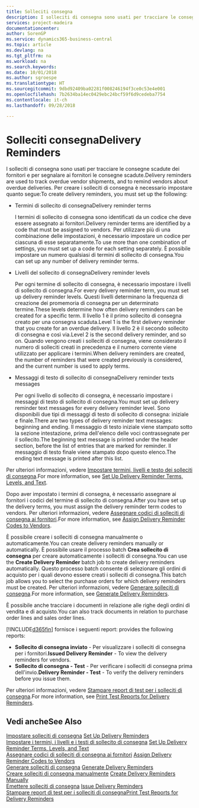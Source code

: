 ```yaml
---
title: Solleciti consegna
description: I solleciti di consegna sono usati per tracciare le consegne scadute dei fornitori e per segnalare ai fornitori le consegne scadute.
services: project-madeira
documentationcenter: 
author: SorenGP
ms.service: dynamics365-business-central
ms.topic: article
ms.devlang: na
ms.tgt_pltfrm: na
ms.workload: na
ms.search.keywords: 
ms.date: 10/01/2018
ms.author: sgroespe
ms.translationtype: HT
ms.sourcegitcommit: 9dbd92409ba02281f008246194f3ce0c53e4e001
ms.openlocfilehash: 7b2634ba14ec0429ebc24bcf59f6d9cedeba7754
ms.contentlocale: it-ch
ms.lasthandoff: 09/28/2018

---
```

# <a name="delivery-reminders"></a><span data-ttu-id="e60c7-103">Solleciti consegna</span><span class="sxs-lookup"><span data-stu-id="e60c7-103">Delivery Reminders</span></span>
<span data-ttu-id="e60c7-104">I solleciti di consegna sono usati per tracciare le consegne scadute dei fornitori e per segnalare ai fornitori le consegne scadute.</span><span class="sxs-lookup"><span data-stu-id="e60c7-104">Delivery reminders are used to track overdue vendor shipments, and to remind vendors about overdue deliveries.</span></span> <span data-ttu-id="e60c7-105">Per creare i solleciti di consegna è necessario impostare quanto segue:</span><span class="sxs-lookup"><span data-stu-id="e60c7-105">To create delivery reminders, you must set up the following:</span></span>  

- <span data-ttu-id="e60c7-106">Termini di sollecito di consegna</span><span class="sxs-lookup"><span data-stu-id="e60c7-106">Delivery reminder terms</span></span>  

    <span data-ttu-id="e60c7-107">I termini di sollecito di consegna sono identificati da un codice che deve essere assegnato ai fornitori.</span><span class="sxs-lookup"><span data-stu-id="e60c7-107">Delivery reminder terms are identified by a code that must be assigned to vendors.</span></span> <span data-ttu-id="e60c7-108">Per utilizzare più di una combinazione delle impostazioni, è necessario impostare un codice per ciascuna di esse separatamente.</span><span class="sxs-lookup"><span data-stu-id="e60c7-108">To use more than one combination of settings, you must set up a code for each setting separately.</span></span> <span data-ttu-id="e60c7-109">È possibile impostare un numero qualsiasi di termini di sollecito di consegna.</span><span class="sxs-lookup"><span data-stu-id="e60c7-109">You can set up any number of delivery reminder terms.</span></span>  

- <span data-ttu-id="e60c7-110">Livelli del sollecito di consegna</span><span class="sxs-lookup"><span data-stu-id="e60c7-110">Delivery reminder levels</span></span>  

    <span data-ttu-id="e60c7-111">Per ogni termine di sollecito di consegna, è necessario impostare i livelli di sollecito di consegna.</span><span class="sxs-lookup"><span data-stu-id="e60c7-111">For every delivery reminder term, you must set up delivery reminder levels.</span></span> <span data-ttu-id="e60c7-112">Questi livelli determinano la frequenza di creazione dei promemoria di consegna per un determinato termine.</span><span class="sxs-lookup"><span data-stu-id="e60c7-112">These levels determine how often delivery reminders can be created for a specific term.</span></span> <span data-ttu-id="e60c7-113">Il livello 1 è il primo sollecito di consegna creato per una consegna scaduta.</span><span class="sxs-lookup"><span data-stu-id="e60c7-113">Level 1 is the first delivery reminder that you create for an overdue delivery.</span></span> <span data-ttu-id="e60c7-114">Il livello 2 è il secondo sollecito di consegna e così via.</span><span class="sxs-lookup"><span data-stu-id="e60c7-114">Level 2 is the second delivery reminder, and so on.</span></span> <span data-ttu-id="e60c7-115">Quando vengono creati i solleciti di consegna, viene considerato il numero di solleciti creati in precedenza e il numero corrente viene utilizzato per applicare i termini.</span><span class="sxs-lookup"><span data-stu-id="e60c7-115">When delivery reminders are created, the number of reminders that were created previously is considered, and the current number is used to apply terms.</span></span>  

- <span data-ttu-id="e60c7-116">Messaggi di testo di sollecito di consegna</span><span class="sxs-lookup"><span data-stu-id="e60c7-116">Delivery reminder texts messages</span></span>  

    <span data-ttu-id="e60c7-117">Per ogni livello di sollecito di consegna, è necessario impostare i messaggi di testo di sollecito di consegna.</span><span class="sxs-lookup"><span data-stu-id="e60c7-117">You must set up delivery reminder text messages for every delivery reminder level.</span></span> <span data-ttu-id="e60c7-118">Sono disponibili due tipi di messaggi di testo di sollecito di consegna: iniziale e finale.</span><span class="sxs-lookup"><span data-stu-id="e60c7-118">There are two types of delivery reminder text messages: beginning and ending.</span></span> <span data-ttu-id="e60c7-119">Il messaggio di testo iniziale viene stampato sotto la sezione intestazione, prima dell'elenco delle voci contrassegnate per il sollecito.</span><span class="sxs-lookup"><span data-stu-id="e60c7-119">The beginning text message is printed under the header section, before the list of entries that are marked for reminder.</span></span> <span data-ttu-id="e60c7-120">Il messaggio di testo finale viene stampato dopo questo elenco.</span><span class="sxs-lookup"><span data-stu-id="e60c7-120">The ending text message is printed after this list.</span></span>  

<span data-ttu-id="e60c7-121">Per ulteriori informazioni, vedere [Impostare termini, livelli e testo dei solleciti di consegna](how-to-set-up-delivery-reminder-terms-levels-and-text.md).</span><span class="sxs-lookup"><span data-stu-id="e60c7-121">For more information, see [Set Up Delivery Reminder Terms, Levels, and Text](how-to-set-up-delivery-reminder-terms-levels-and-text.md).</span></span>  

<span data-ttu-id="e60c7-122">Dopo aver impostato i termini di consegna, è necessario assegnare ai fornitori i codici del termine di sollecito di consegna.</span><span class="sxs-lookup"><span data-stu-id="e60c7-122">After you have set up the delivery terms, you must assign the delivery reminder term codes to vendors.</span></span> <span data-ttu-id="e60c7-123">Per ulteriori informazioni, vedere [Assegnare codici di solleciti di consegna ai fornitori](how-to-assign-delivery-reminder-codes-to-vendors.md).</span><span class="sxs-lookup"><span data-stu-id="e60c7-123">For more information, see [Assign Delivery Reminder Codes to Vendors](how-to-assign-delivery-reminder-codes-to-vendors.md).</span></span>  

<span data-ttu-id="e60c7-124">È possibile creare i solleciti di consegna manualmente o automaticamente.</span><span class="sxs-lookup"><span data-stu-id="e60c7-124">You can create delivery reminders manually or automatically.</span></span> <span data-ttu-id="e60c7-125">È possibile usare il processo batch **Crea sollecito di consegna** per creare automaticamente i solleciti di consegna.</span><span class="sxs-lookup"><span data-stu-id="e60c7-125">You can use the **Create Delivery Reminder** batch job to create delivery reminders automatically.</span></span> <span data-ttu-id="e60c7-126">Questo processo batch consente di selezionare gli ordini di acquisto per i quali devono essere creati i solleciti di consegna.</span><span class="sxs-lookup"><span data-stu-id="e60c7-126">This batch job allows you to select the purchase orders for which delivery reminders must be created.</span></span> <span data-ttu-id="e60c7-127">Per ulteriori informazioni, vedere [Generare solleciti di consegna](how-to-issue-delivery-reminders.md).</span><span class="sxs-lookup"><span data-stu-id="e60c7-127">For more information, see [Generate Delivery Reminders](how-to-issue-delivery-reminders.md).</span></span>  

<span data-ttu-id="e60c7-128">È possibile anche tracciare i documenti in relazione alle righe degli ordini di vendita e di acquisto.</span><span class="sxs-lookup"><span data-stu-id="e60c7-128">You can also track documents in relation to purchase order lines and sales order lines.</span></span>  

[!INCLUDE[d365fin](../../includes/d365fin_md.md)] <span data-ttu-id="e60c7-129">fornisce i seguenti report:</span><span class="sxs-lookup"><span data-stu-id="e60c7-129"> provides the following reports:</span></span>  

- <span data-ttu-id="e60c7-130">**Sollecito di consegna inviato** - Per visualizzare i solleciti di consegna per i fornitori.</span><span class="sxs-lookup"><span data-stu-id="e60c7-130">**Issued Delivery Reminder** - To view the delivery reminders for vendors.</span></span>  
- <span data-ttu-id="e60c7-131">**Sollecito di consegna - Test** - Per verificare i solleciti di consegna prima dell'invio.</span><span class="sxs-lookup"><span data-stu-id="e60c7-131">**Delivery Reminder - Test** - To verify the delivery reminders before you issue them.</span></span>  

<span data-ttu-id="e60c7-132">Per ulteriori informazioni, vedere [Stampare report di test per i solleciti di consegna](how-to-print-test-reports-for-delivery-reminders.md).</span><span class="sxs-lookup"><span data-stu-id="e60c7-132">For more information, see [Print Test Reports for Delivery Reminders](how-to-print-test-reports-for-delivery-reminders.md).</span></span>  

## <a name="see-also"></a><span data-ttu-id="e60c7-133">Vedi anche</span><span class="sxs-lookup"><span data-stu-id="e60c7-133">See Also</span></span>  
 <span data-ttu-id="e60c7-134">[Impostare solleciti di consegna](how-to-set-up-delivery-reminders.md) </span><span class="sxs-lookup"><span data-stu-id="e60c7-134">[Set Up Delivery Reminders](how-to-set-up-delivery-reminders.md) </span></span>  
 <span data-ttu-id="e60c7-135">[Impostare i termini, i livelli e i testi di sollecito di consegna](how-to-set-up-delivery-reminder-terms-levels-and-text.md) </span><span class="sxs-lookup"><span data-stu-id="e60c7-135">[Set Up Delivery Reminder Terms, Levels, and Text](how-to-set-up-delivery-reminder-terms-levels-and-text.md) </span></span>  
 <span data-ttu-id="e60c7-136">[Assegnare codici di solleciti di consegna ai fornitori](how-to-assign-delivery-reminder-codes-to-vendors.md) </span><span class="sxs-lookup"><span data-stu-id="e60c7-136">[Assign Delivery Reminder Codes to Vendors](how-to-assign-delivery-reminder-codes-to-vendors.md) </span></span>  
 <span data-ttu-id="e60c7-137">[Generare solleciti di consegna](how-to-generate-delivery-reminders.md) </span><span class="sxs-lookup"><span data-stu-id="e60c7-137">[Generate Delivery Reminders](how-to-generate-delivery-reminders.md) </span></span>  
 <span data-ttu-id="e60c7-138">[Creare solleciti di consegna manualmente](how-to-create-delivery-reminders-manually.md) </span><span class="sxs-lookup"><span data-stu-id="e60c7-138">[Create Delivery Reminders Manually](how-to-create-delivery-reminders-manually.md) </span></span>  
 <span data-ttu-id="e60c7-139">[Emettere solleciti di consegna](how-to-issue-delivery-reminders.md) </span><span class="sxs-lookup"><span data-stu-id="e60c7-139">[Issue Delivery Reminders](how-to-issue-delivery-reminders.md) </span></span>  
 [<span data-ttu-id="e60c7-140">Stampare report di test per i solleciti di consegna</span><span class="sxs-lookup"><span data-stu-id="e60c7-140">Print Test Reports for Delivery Reminders</span></span>](how-to-print-test-reports-for-delivery-reminders.md)

